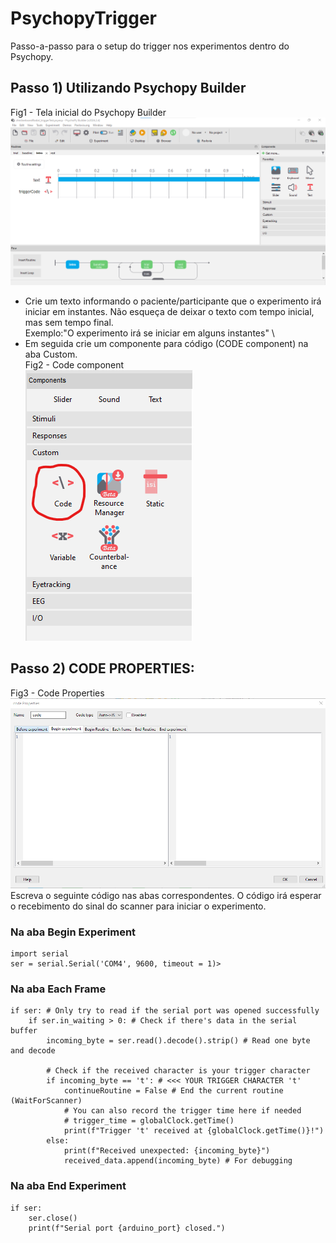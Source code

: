 # PsychopyTrigger
Passo-a-passo para o setup do trigger nos experimentos dentro do Psychopy.

## Passo 1) Utilizando Psychopy Builder
Fig1 - Tela inicial do Psychopy Builder \
![Psychopy Builder](https://github.com/icaroafoliveira/PsychopyTrigger/blob/main/tela1.png)
- Crie um texto informando o paciente/participante que o experimento irá iniciar em instantes. Não esqueça de deixar o texto com tempo inicial, mas sem tempo final. \
    Exemplo:"O experimento irá se iniciar em alguns instantes" \
- Em seguida crie um componente para código (CODE component) na aba Custom. \
  Fig2 - Code component \
![CODE COMPONENT](https://github.com/icaroafoliveira/PsychopyTrigger/blob/main/tela2(CODE_COMPONENT).png)

## Passo 2) CODE PROPERTIES:
Fig3 - Code Properties
![Psychopy Code Properties](https://github.com/icaroafoliveira/PsychopyTrigger/blob/main/tela3.png)
Escreva o seguinte código nas abas correspondentes. O código irá esperar o recebimento do sinal do scanner para iniciar o experimento.

### Na aba **Begin Experiment**
```
import serial
ser = serial.Serial('COM4', 9600, timeout = 1)>
```
### Na aba **Each Frame**
```
if ser: # Only try to read if the serial port was opened successfully
    if ser.in_waiting > 0: # Check if there's data in the serial buffer
        incoming_byte = ser.read().decode().strip() # Read one byte and decode

        # Check if the received character is your trigger character
        if incoming_byte == 't': # <<< YOUR TRIGGER CHARACTER 't'
            continueRoutine = False # End the current routine (WaitForScanner)
            # You can also record the trigger time here if needed
            # trigger_time = globalClock.getTime()
            print(f"Trigger 't' received at {globalClock.getTime()}!")
        else:
            print(f"Received unexpected: {incoming_byte}")
            received_data.append(incoming_byte) # For debugging
```
### Na aba **End Experiment**

```
if ser:
    ser.close()
    print(f"Serial port {arduino_port} closed.")
```
